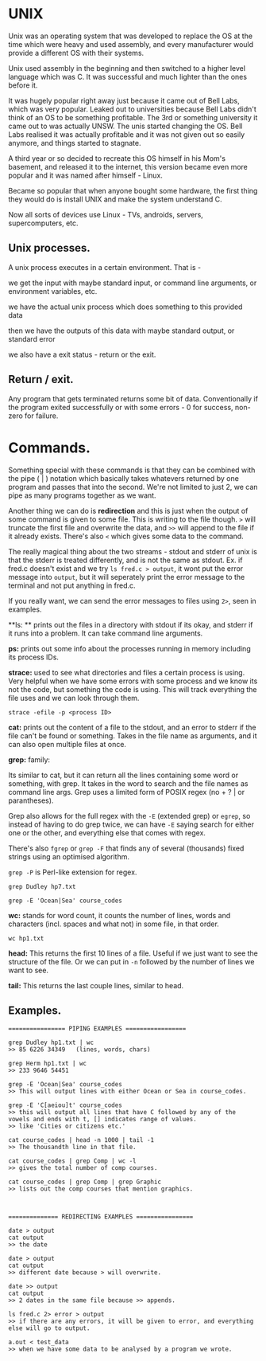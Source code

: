 # UNIX

Unix was an operating system that was developed to replace the OS at the time which were heavy and used assembly, and every manufacturer would provide a different OS with their systems.

Unix used assembly in the beginning and then switched to a higher level language which was C. It was successful and much lighter than the ones before it.

It was hugely popular right away just because it came out of Bell Labs, which was very popular. Leaked out to universities because Bell Labs didn't think of an OS to be something profitable. The 3rd or something university it came out to was actually UNSW. The unis started changing the OS. Bell Labs realised it was actually profitable and it was not given out so easily anymore, and things started to stagnate.

A third year or so decided to recreate this OS himself in his Mom's basement, and released it to the internet, this version became even more popular and it was named after himself - Linux.

Became so popular that when anyone bought some hardware, the first thing they would do is install UNIX and make the system understand C.

Now all sorts of devices use Linux - TVs, androids, servers, supercomputers, etc.



## Unix processes.

A unix process executes in a certain environment. That is - 

we get the input with maybe standard input, or command line arguments, or environment variables, etc.

we have the actual unix process which does something to this provided data

then we have the outputs of this data with maybe standard output, or standard error

we also have a exit status - return or the exit.



## Return / exit.

Any program that gets terminated returns some bit of data. Conventionally if the program exited successfully or with some errors - 0 for success, non-zero for failure.





# Commands.

Something special with these commands is that they can be combined with the pipe ( | ) notation which basically takes whatevers returned by one program and passes that into the second. We're not limited to just 2, we can pipe as many programs together as we want.

Another thing we can do is **redirection** and this is just when the output of some command is given to some file. This is writing to the file though. `>` will truncate the first file and overwrite the data, and `>>` will append to the file if it already exists. There's also `<` which gives some data to the command.

The really magical thing about the two streams - stdout and stderr of unix is that the stderr is treated differently, and is not the same as stdout. Ex.  if fred.c doesn't exist and we try `ls fred.c > output`, it wont put the error message into `output`, but it will seperately print the error message to the terminal and not put anything in fred.c. 

If you really want, we can send the error messages to files using `2>`, seen in examples.



**ls: ** prints out the files in a directory with stdout if its okay, and stderr if it runs into a problem. It can take command line arguments.



**ps:** prints out some info about the processes running in memory including its process IDs.



**strace:** used to see what directories and files a certain process is using. Very helpful when we have some errors with some process and we know its not the code, but something the code is using. This will track everything the file uses and we can look through them.

`strace -efile -p <process ID>`



**cat:** prints out the content of a file to the stdout, and an error to stderr if the file can't be found or something. Takes in the file name as arguments, and it can also open multiple files at once.



**grep:** family:

Its similar to cat, but it can return all the lines containing some word or something, with grep. It takes in the word to search and the file names as command line args. Grep uses a limited form of POSIX regex (no + ? | or parantheses).

Grep also allows for the full regex with the `-E` (extended grep) or `egrep`, so instead of having to do grep twice, we can have `-E` saying search for either one or the other, and everything else that comes with regex.

There's also `fgrep` or `grep -F` that finds any of several (thousands) fixed strings using an optimised algorithm.

`grep -P` is Perl-like extension for regex.

`grep Dudley hp7.txt`

`grep -E 'Ocean|Sea' course_codes`



**wc:** stands for word count, it counts the number of lines, words and characters (incl. spaces and what not) in some file, in that order.

`wc hp1.txt`

**head:** This returns the first 10 lines of a file. Useful if we just want to see the structure of the file. Or we can put in `-n` followed by the number of lines we want to see.



**tail:** This returns the last couple lines, similar to head.



## Examples.

```shell
================ PIPING EXAMPLES =================

grep Dudley hp1.txt | wc
>> 85 6226 34349   (lines, words, chars)

grep Herm hp1.txt | wc
>> 233 9646 54451

grep -E 'Ocean|Sea' course_codes
>> This will output lines with either Ocean or Sea in course_codes.

grep -E 'C[aeiou]t' course_codes
>> this will output all lines that have C followed by any of the vowels and ends with t, [] indicates range of values.
>> like 'Cities or citizens etc.'

cat course_codes | head -n 1000 | tail -1
>> The thousandth line in that file.

cat course_codes | grep Comp | wc -l
>> gives the total number of comp courses.

cat course_codes | grep Comp | grep Graphic
>> lists out the comp courses that mention graphics.



============== REDIRECTING EXAMPLES ================

date > output
cat output
>> the date

date > output
cat output
>> different date because > will overwrite.

date >> output
cat output
>> 2 dates in the same file because >> appends.

ls fred.c 2> error > output
>> if there are any errors, it will be given to error, and everything else will go to output.

a.out < test_data
>> when we have some data to be analysed by a program we wrote.
```



